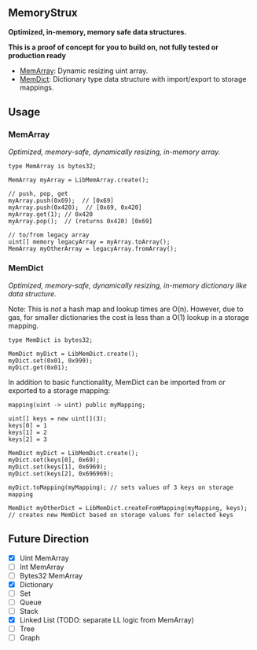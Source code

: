 ## MemoryStrux

**Optimized, in-memory, memory safe data structures.**

__This is a proof of concept for you to build on, not fully tested or production ready__


-   [MemArray](#MemArray): Dynamic resizing uint array.
-   [MemDict](#MemDict): Dictionary type data structure with import/export to storage mappings.

## Usage

### MemArray

_Optimized, memory-safe, dynamically resizing, in-memory array._

```solidity
type MemArray is bytes32;

MemArray myArray = LibMemArray.create();

// push, pop, get
myArray.push(0x69);  // [0x69]
myArray.push(0x420);  // [0x69, 0x420]
myArray.get(1); // 0x420
myArray.pop();  // (returns 0x420) [0x69]

// to/from legacy array
uint[] memory legacyArray = myArray.toArray();
MemArray myOtherArray = legacyArray.fromArray();

```

### MemDict
_Optimized, memory-safe, dynamically resizing, in-memory dictionary like data structure._

Note: This is _not_ a hash map and lookup times are O(n).  However, due to gas, for smaller dictionaries the cost is less than a O(1) lookup in a storage mapping.

```solidity
type MemDict is bytes32;

MemDict myDict = LibMemDict.create();
myDict.set(0x01, 0x999);
myDict.get(0x01);
```

In addition to basic functionality, MemDict can be imported from or exported to a storage mapping:

```solidity
mapping(uint -> uint) public myMapping;

uint[] keys = new uint[](3);
keys[0] = 1
keys[1] = 2
keys[2] = 3

MemDict myDict = LibMemDict.create();
myDict.set(keys[0], 0x69);
myDict.set(keys[1], 0x6969);
myDict.set(keys[2], 0x696969);

myDict.toMapping(myMapping); // sets values of 3 keys on storage mapping

MemDict myOtherDict = LibMemDict.createFromMapping(myMapping, keys); // creates new MemDict based on storage values for selected keys

```

## Future Direction

- [x] Uint MemArray
- [ ] Int MemArray
- [ ] Bytes32 MemArray
- [x] Dictionary
- [ ] Set
- [ ] Queue
- [ ] Stack
- [x] Linked List (TODO: separate LL logic from MemArray)
- [ ] Tree
- [ ] Graph
